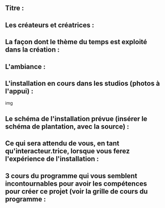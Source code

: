 ## Titre :

## Les créateurs et créatrices :

## La façon dont le thème du temps est exploité dans la création :

## L'ambiance :

## L'installation en cours dans les studios (photos à l'appui) :

img

## Le schéma de l'installation prévue (insérer le schéma de plantation, avec la source) :

## Ce qui sera attendu de vous, en tant qu'interacteur.trice, lorsque vous ferez l'expérience de l'installation :

## 3 cours du programme qui vous semblent incontournables pour avoir les compétences pour créer ce projet (voir la grille de cours du programme :

